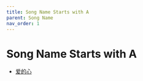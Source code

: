 ```yaml
---
title: Song Name Starts with A
parent: Song Name 
nav_order: 1
---
```


# Song Name Starts with A

- [爱的心](/lyrics/Zhao_Mu_Yang/aidexin)